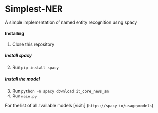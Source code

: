 # Simplest-NER
 A simple implementation of named entity recognition using spacy
 
 #### Installing

 1. Clone this repository
 ##### Install spacy
2. Run `pip install spacy`
##### Install the model
3. Run `python -m spacy download it_core_news_sm` 
 4. Run `main.py` 
 
 For the list of all available models [visit:] (`https://spacy.io/usage/models`)
